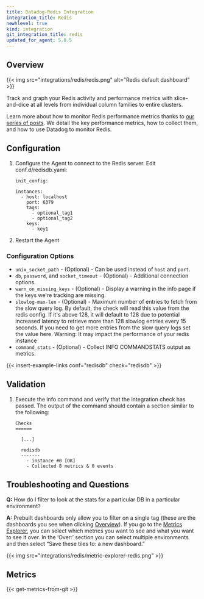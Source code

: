 ```yaml
---
title: Datadog-Redis Integration
integration_title: Redis
newhlevel: true
kind: integration
git_integration_title: redis
updated_for_agent: 5.8.5
---
```


## Overview

{{< img src="integrations/redis/redis.png" alt="Redis default dashboard" >}}

Track and graph your Redis activity and performance metrics with slice-and-dice at all levels
from individual column families to entire clusters.

Learn more about how to monitor Redis performance metrics thanks to
[our series of posts](https://www.datadoghq.com/blog/how-to-monitor-redis-performance-metrics/).
We detail the key performance metrics, how to collect them, and how to use Datadog to monitor Redis.

## Configuration

1.  Configure the Agent to connect to the Redis server. Edit conf.d/redisdb.yaml:

        init_config:

        instances:
          - host: localhost
            port: 6379
            tags:
              - optional_tag1
              - optional_tag2
            keys:
              - key1


1.  Restart the Agent

### Configuration Options

* `unix_socket_path` - (Optional) - Can be used instead of `host` and `port`.
* `db`, `password`, and `socket_timeout` - (Optional) - Additional connection options.
* `warn_on_missing_keys` - (Optional) - Display a warning in the info page if the keys we're tracking are missing.
* `slowlog-max-len` - (Optional) - Maximum number of entries to fetch from the slow query log. By default, the check will
        read this value from the redis config. If it's above 128, it will default to 128 due to potential increased latency
        to retrieve more than 128 slowlog entries every 15 seconds. If you need to get more entries from the slow query logs
        set the value here. Warning: It may impact the performance of your redis instance
* `command_stats` - (Optional) - Collect INFO COMMANDSTATS output as metrics.

{{< insert-example-links conf="redisdb" check="redisdb" >}}

## Validation

1.  Execute the info command and verify that the integration check has passed. The output of the command should contain a section similar to the following:

        Checks
        ======

          [...]

          redisdb
          -------
            - instance #0 [OK]
            - Collected 8 metrics & 0 events

## Troubleshooting and Questions

**Q:** How do I filter to look at the stats for a particular DB in a particular environment?

**A:** Prebuilt dashboards only allow you to filter on a single tag
(these are the dashboards you see when
clicking [Overview][2]). If you go to the [Metrics Explorer][3], you can select which
metrics you want to see and what you want to see it over.  In the ‘Over:’ section
you can select multiple environments and then select “Save these tiles to: a new dashboard.”

{{< img src="integrations/redis/metric-explorer-redis.png" >}}

## Metrics

{{< get-metrics-from-git >}}

[2]: https://app.datadoghq.com/account/overview
[3]: https://app.datadoghq.com/metric/explorer

